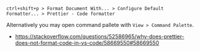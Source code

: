 `ctrl+shift+p > Format Document With... > Configure Default Formatter... > Prettier - Code formatter`

Alternatively you may open command pallete with `View > Command Palette`.

- https://stackoverflow.com/questions/52586965/why-does-prettier-does-not-format-code-in-vs-code/58669550#58669550
